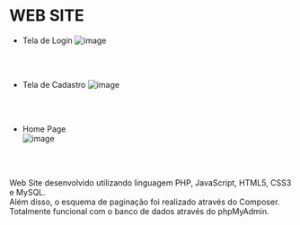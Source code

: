 # WEB SITE 

- Tela de Login 
![image](https://user-images.githubusercontent.com/112425995/221588823-8e471076-e511-49f1-83a1-0f671099bce2.png)
<br>
<br>

- Tela de Cadastro 
![image](https://user-images.githubusercontent.com/112425995/221588925-5f9cfdb2-3afb-4164-8a3b-bac6da51acfe.png)

<br>
<br>

- Home Page  
![image](https://user-images.githubusercontent.com/112425995/221588497-ad63832d-1b48-48fd-b9ca-970fa72e83fe.png)

<br>
<br>

Web Site desenvolvido utilizando linguagem PHP, JavaScript, HTML5, CSS3 e MySQL.<br>
Além disso, o esquema de paginação foi realizado através do Composer.<br> 
Totalmente funcional com o banco de dados através do phpMyAdmin. 

